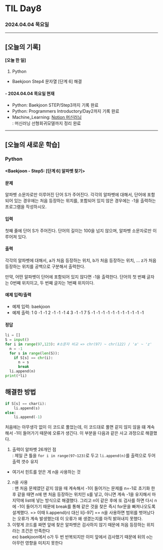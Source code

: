 # TIL Day8
### 2024.04.04 목요일

---

## [오늘의 기록]

#### [오늘 한 일]
1. Python
- Baekjoon Step4 문자열 [단계 6] 해결

#### - 2024.04.04 목요일 현재
- Python: Baekjoon STEP/Step3까지 기록 완료
- Python: Programmers Introductory/Day2까지 기록 완료
- Machine_Learning: [Notion 머신러닝](https://handsome-umbrella-c52.notion.site/a887c58b105a44d287c8f5d045e56f4e?pvs=4)  
: 머신러닝 선형회귀모델까지 정리 완료

---
## [오늘의 새로운 학습]
### Python
#### <Baekjoon - Step5: [단계 6] 알파벳 찾기>
#### 문제  
알파벳 소문자로만 이루어진 단어 S가 주어진다. 각각의 알파벳에 대해서, 단어에 포함되어 있는 경우에는 처음 등장하는 위치를, 포함되어 있지 않은 경우에는 -1을 출력하는 프로그램을 작성하시오.

#### 입력
첫째 줄에 단어 S가 주어진다. 단어의 길이는 100을 넘지 않으며, 알파벳 소문자로만 이루어져 있다.

#### 출력
각각의 알파벳에 대해서, a가 처음 등장하는 위치, b가 처음 등장하는 위치, ... z가 처음 등장하는 위치를 공백으로 구분해서 출력한다.

만약, 어떤 알파벳이 단어에 포함되어 있지 않다면 -1을 출력한다. 단어의 첫 번째 글자는 0번째 위치이고, 두 번째 글자는 1번째 위치이다.

#### 예제 입력/출력
- 예제 입력: baekjoon
- 예제 출력: 1 0 -1 -1 2 -1 -1 -1 4 3 -1 -1 7 5 -1 -1 -1 -1 -1 -1 -1 -1 -1 -1 -1

#### 정답
```python
li = []
S = input()
for i in range(97,123): #소문자 비교 => chr(97) ~ chr(122) / 'a' ~ 'z'
  n = -1
  for s in range(len(S)):
    if S[s] == chr(i):
      n = s
      break
  li.append(n)
print(*li)
```
## 해결한 방법
```python
if S[s] == char(i):
    li.append(s)
else:
    li.append(-1)
```
처음에는 아무생각 없이 이 코드로  풀었는데, 이 코드대로 풀면 같지 않지 않을 떄 계속해서 -1이 들어가기 때문에 오류가 생긴다. 이 부분을 다음과 같은 사고 과정으로 해결했다.
1. 출력이 알파벳 26개인 점  
: 제일 큰 틀을 `for i in range(97~123)`로 두고 `li.append(n)`를 출력으로 두어 출력 갯수 유지
- 여기서 힌트를 얻은 게 n을 사용하는 것
2. n을 사용  
: 맨 처음 문제였던 같지 않을 때 계속해서 -1이 들어가는 문제를 n=-1로 초기화 한 후 같을 때면 n에 맨 처음 등장하는 위치인 s를 넣고, 아니면 계속 -1을 유지해서 마지막에 list에 넣는 방식으로 해결했다. 그리고 n이 같은 후에 또 검사를 하면 다시 n에 -1이 들어가기 때문에 break를 통해 같은 것을 찾은 즉시 for문을 빠져나오도록 설계했다.
=> 이때 li.append(n) 대신 li[i-97] == n을 사용하면 범위를 벗어났다는 오류가 계속 발생했는데 이 오류가 왜 생겼는지를 아직 밝혀내지 못했다.
3. 이렇게 코드를 짜면 앞에 찾은 알파벳은 검사하지 않기 때문에 처음 등장하는 위치라는 조건은 만족한다  
ex) baekjoon에서 o가 두 번 반복되지만 이미 앞에서 검사했기 때문에 뒤의 o는 아무런 영향을 미치지 못한다